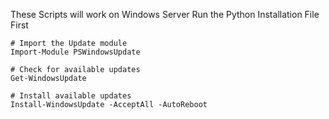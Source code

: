 These Scripts will work on Windows Server
Run the Python Installation File First



    # Import the Update module
    Import-Module PSWindowsUpdate

    # Check for available updates
    Get-WindowsUpdate

    # Install available updates
    Install-WindowsUpdate -AcceptAll -AutoReboot
